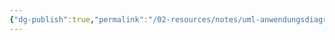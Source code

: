 ```yaml
---
{"dg-publish":true,"permalink":"/02-resources/notes/uml-anwendungsdiagramm/","noteIcon":"","updated":"2024-11-06T10:28:21.321+01:00"}
---
```


